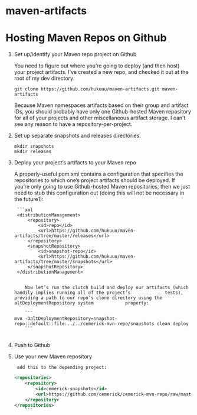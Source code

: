 maven-artifacts
===============

# Hosting Maven Repos on Github


1. Set up/identify your Maven repo project on Github

	You need to figure out where you’re going to deploy (and then host) your project artifacts.  I’ve created a new 		repo, and checked it out at the root of my dev directory.

	```
	git clone https://github.com/hukuuu/maven-artifacts.git maven-artifacts
	```

	Because Maven namespaces artifacts based on their group and artifact IDs, you should probably have only one 			Github-hosted Maven repository for all of your projects and other miscellaneous artifact storage.  I can’t 	see any reason 	to have a repository-per-project.

2. Set up separate snapshots and releases directories.

	```
	mkdir snapshots
	mkdir releases
   	```
    
3. Deploy your project’s artifacts to your Maven repo
    
	A properly-useful pom.xml contains a <distributionManagement> configuration that specifies the repositories to 			which     one’s project artifacts should be deployed.  If you’re only going to use Github-hosted Maven 			repositories, then we       just need to stub this configuration out (doing this will not be necessary in 		the future1):

    	```xml
    	<distributionManagement>
    		<repository>
    			<id>repo</id>
    			<url>https://github.com/hukuuu/maven-artifacts/tree/master/releases</url>
    		</repository>
    		<snapshotRepository>
    			<id>snapshot-repo</id>
    			<url>https://github.com/hukuuu/maven-artifacts/tree/master/snapshots</url>
    		</snapshotRepository>
    	</distributionManagement>
	```

    	Now let’s run the clutch build and deploy our artifacts (which handily implies running all of the project’s 			tests),      providing a path to our repo’s clone directory using the altDeploymentRepository system 			property:

    	```  
	mvn -DaltDeploymentRepository=snapshot-repo::default::file:../../cemerick-mvn-repo/snapshots clean deploy
    	```


4. Push to Github

5. Use your new Maven repository

    	add this to the depending project:

	```xml
	<repositories>
    	<repository>
        	<id>cemerick-snapshots</id>
        	<url>https://github.com/cemerick/cemerick-mvn-repo/raw/master/snapshots</url>
    	</repository>
	</repositories>
    	```

